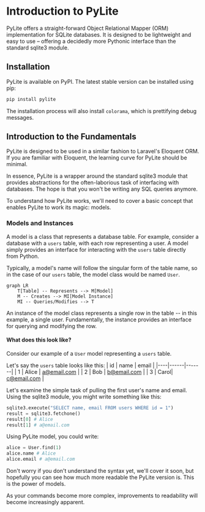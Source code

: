 # Introduction to PyLite
PyLite offers a straight-forward Object Relational Mapper (ORM) implementation for SQLite databases. It is designed to be lightweight and easy to use – offering a decidedly more Pythonic interface than the standard sqlite3 module.

## Installation
PyLite is available on PyPI. The latest stable version can be installed using pip:

```bash
pip install pylite
```

The installation process will also install `colorama`, which is prettifying debug messages.

## Introduction to the Fundamentals
PyLite is designed to be used in a similar fashion to Laravel's Eloquent ORM. If you are familiar with Eloquent, the learning curve 
for PyLite should be minimal.

In essence, PyLite is a wrapper around the standard sqlite3 module that provides abstractions for the often-laborious task of interfacing with databases. The hope is that you won't be writing any SQL queries anymore.

To understand how PyLite works, we'll need to cover a basic concept that enables PyLite to work its magic: models.

### Models and Instances
A model is a class that represents a database table. For example, consider a database with a `users` table, with each row representing a user. A model simply provides an interface for interacting with the `users` table directly from Python.

Typically, a model's name will follow the singular form of the table name, so in the case of our `users` table, the model class would be named `User`. 

```mermaid
graph LR
    T[Table] -- Represents --> M[Model]
    M -- Creates --> MI[Model Instance]
    MI -- Queries/Modifies --> T
```

An instance of the model class represents a single row in the table -- in this example, a single user. Fundamentally, the instance provides an interface for querying and modifying the row.

#### What does this look like?
Consider our example of a `User` model representing a `users` table.

Let's say the `users` table looks like this:
| id | name | email |
|----|------|-------|
| 1  | Alice | a@email.com |
| 2  | Bob  | b@email.com |
| 3  | Carol| c@email.com |

Let's examine the simple task of pulling the first user's name and email. Using the sqlite3 module, you might write something like this:
```python
sqlite3.execute("SELECT name, email FROM users WHERE id = 1")
result = sqlite3.fetchone()
result[0] # Alice
result[1] # a@email.com
```

Using PyLite model, you could write:
```python
alice = User.find(1)
alice.name # Alice
alice.email # a@email.com
```
Don't worry if you don't understand the syntax yet, we'll cover it soon, but hopefully you can see how much more readable the PyLite version is. This is the power of models.

As your commands become more complex, improvements to readability will become increasingly apparent.


